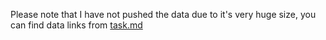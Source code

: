 Please note that I have not pushed the data due to it's very huge size, you can find data links from [task.md]()
